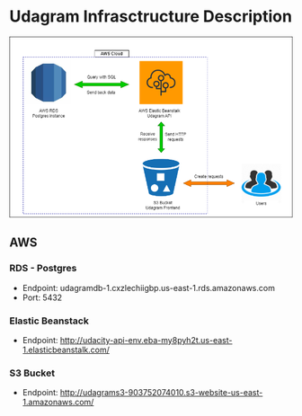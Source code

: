 # Udagram Infrasctructure Description

![](Udagram_architecture_diagram.png)

## AWS

### RDS - Postgres

- Endpoint: udagramdb-1.cxzlechiigbp.us-east-1.rds.amazonaws.com
- Port: 5432

### Elastic Beanstack

- Endpoint: http://udacity-api-env.eba-my8pyh2t.us-east-1.elasticbeanstalk.com/

### S3 Bucket

- Endpoint: http://udagrams3-903752074010.s3-website-us-east-1.amazonaws.com/
